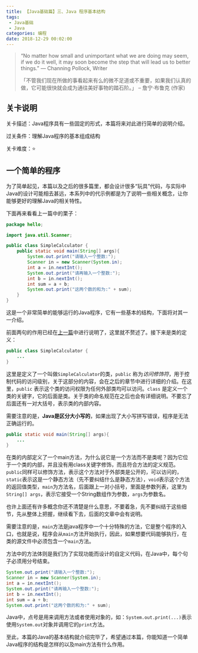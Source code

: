 ```yaml
---
title: 【Java基础篇】三、Java 程序基本结构
tags: 
 - Java基础
 - Java
categories: 编程
date: 2018-12-29 00:02:00
---
```


>“No matter how small and unimportant what we are doing may seem, if we do it well, it may soon become the step that will lead us to better things.”				— Channing Pollock, Writer
>
>「不管我们现在所做的事看起来有么的微不足道或不重要，如果我们认真的做，它可能很快就会成为通往美好事物的踏石阶。」								– 詹宁‧布鲁克 (作家)

## 关卡说明

关卡描述：Java程序具有一些固定的形式，本篇将来对此进行简单的说明介绍。

过关条件：理解Java程序的基本组成结构

关卡难度：⭐️

## 一个简单的程序

为了简单起见，本篇以及之后的很多篇里，都会设计很多“玩具”代码，与实际中Java的设计可能相去甚远，本系列中的代示例都是为了说明一些相关概念，让你能够更好的理解Java的相关特性。

下面再来看看上一篇中的栗子：

```java
package hello;

import java.util.Scanner;

public class SimpleCalculator {
    public static void main(String[] args){
        System.out.print("请输入一个整数:");
        Scanner in = new Scanner(System.in);
        int a = in.nextInt();
        System.out.print("请再输入一个整数:");
        int b = in.nextInt();
        int sum = a + b;
        System.out.print("这两个数的和为:" + sum);
    }
}
```

这是一个非常简单的能够运行的Java程序，它有一些基本的结构，下面将对其一一介绍。

前面两句的作用已经在[上一篇](../introduction/java-package.md)中进行说明了，这里就不赘述了。接下来是类的定义：

```java
public class SimpleCalculator {
    ...
}
```

这里是定义了一个叫做`SimpleCalculator`的类，`public` 称为*访问修饰符*，用于控制代码的访问级别，关于这部分的内容，会在之后的章节中进行详细的介绍。在这里，`public` 表示这个类的访问权限为任何外部类均可以访问。`class` 是定义一个类的关键字，它的后面是类。关于类的命名规范在之后也会有详细说明。不要忘了后面还有一对大括号，表示类的内部内容。

需要注意的是，**Java是区分大小写的**，如果出现了大小写拼写错误，程序是无法正确运行的。

```java
public static void main(String[] args){
    ...
}
```

在类的内部定义了一个main方法，为什么说它是一个方法而不是类呢？因为它位于一个类的内部，并且没有用class关键字修饰，而且符合方法的定义规范。`public`同样可以修饰方法，表示这个方法对于外部类是公开的，可以访问的，`static`表示这是一个静态方法（先不要纠结什么是静态方法），`void`表示这个方法的返回值类型，`main`为方法名，后面跟上一对小括号，里面是参数列表，这里为`String[] args`，表示它接受一个String数组作为参数，`args`为参数名。

也许上面还有许多概念你还不清楚是什么意思，不要着急，先不要纠结于这些细节，先从整体上把握，继续看下去，后面的文章中会有说明。

需要注意的是，`main`方法是java程序中一个十分特殊的方法，它是整个程序的入口，也就是说，程序会从`main`方法开始执行，因此，如果想要代码能够执行，在类的源文件中必须包含一个`main`方法。

方法中的方法体则是我们为了实现功能而设计的自定义代码，在Java中，每个句子必须用分号结束。

```java
System.out.print("请输入一个整数:");
Scanner in = new Scanner(System.in);
int a = in.nextInt();
System.out.print("请再输入一个整数:");
int b = in.nextInt();
int sum = a + b;
System.out.print("这两个数的和为:" + sum);
```

Java中，点号是用来调用方法或者使用对象的，如：`System.out.print(...)`表示使用`System.out`对象并调用它的`print`方法。

至此，本篇的Java的基本结构就介绍完毕了，希望通过本篇，你能知道一个简单Java程序的结构是怎样的以及main方法有什么作用。
